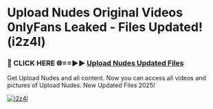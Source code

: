 # Upload Nudes Original Videos 0nlyFans Leaked - Files Updated! (i2z4l)

<h3>🔴 CLICK HERE 🌐==►► <a href="https://tinyurl.com/y5r63du9" rel="nofollow">Upload Nudes Updated Files</a></h3>

Get Upload Nudes and all content. Now you can access all videos and pictures of Upload Nudes. New Updated Files 2025!

[![i2z4l](https://i.imgur.com/UVo9nyh.gif)](https://tinyurl.com/y5r63du9)